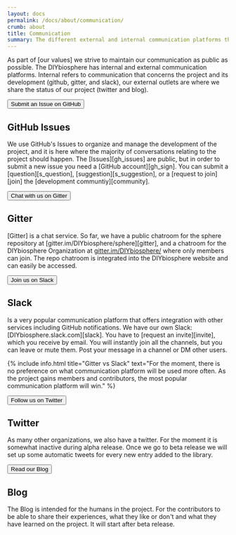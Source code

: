 ```yaml
---
layout: docs
permalink: /docs/about/communication/
crumb: about
title: Communication
summary: The different external and internal communication platforms the development community uses
---
```


As part of [our values] we strive to maintain our communication as public as possible. The DIYbiosphere has internal and external communication platforms. Internal refers to communication that concerns the project and its development (github, gitter, and slack), our external outlets are where we share the status of our project (twitter and blog).

<a href="https://github.com/DIYbiosphere/sphere/issues"><button class="ui right floated tiny black right labeled icon button"><i class="github icon"></i>Submit an Issue on GitHub</button></a>

## GitHub Issues
We use GitHub's Issues to organize and manage the development of the project, and it is here where the majority of conversations relating to the project should happen. The [Issues][gh_issues] are public, but in order to submit a new issue you need a [GitHub account][gh_sign]. You can submit a [question][s_question], [suggestion][s_suggestion], or a [request to join][join] the [development communtiy][community].

<a href="https://gitter.im/DIYbiosphere/sphere?utm_source=badge&utm_medium=badge&utm_campaign=pr-badge"><button class="ui right floated tiny right labeled icon pink button"><i class="counterclockwise rotated align right icon"></i>Chat with us on Gitter</button></a>

## Gitter
[Gitter] is a chat service. So far, we have a public chatroom for the sphere repository at [gitter.im/DIYbiosphere/sphere][gitter], and a chatroom for the DIYbiosphere Organization at [gitter.im/DIYbiosphere/](https://gitter.im/DIYbiosphere?utm_source=share-link&utm_medium=link&utm_campaign=share-link) where only members can join. The repo chatroom is integrated into the DIYbiosphere website and can easily be accessed.

<a href="https://diybiosphere.herokuapp.com/"><button class="ui right floated tiny right labeled icon teal button"><i class="slack icon"></i>Join us on Slack</button></a>

## Slack
Is a very popular communication platform that offers integration with other services including GitHub notifications. We have our own Slack: [DIYbiosphere.slack.com][slack]. You have to [request an invite][invite], which you receive by email. You will instantly join all the channels, but you can leave or mute them. Post your message in a channel or DM other users.

{% include info.html title="Gitter vs Slack" text="For the moment, there is no preference on what communication platform will be used more often. As the project gains members and contributors, the most popular communication platform will win." %}

<a href="https://twitter.com/DIYbiosphere"><button class="ui right floated tiny right labeled twitter icon button"><i class="twitter icon"></i>Follow us on Twitter</button></a>

## Twitter
As many other organizations, we also have a twitter. For the moment it is somewhat inactive during alpha release. Once we go to beta release we will set up some automatic tweets for every new entry added to the library.

<a href="/docs/updates/blog/"><button class="ui right floated tiny right labeled icon grey button"><i class="talk icon"></i>Read our Blog</button></a>

## Blog
The Blog is intended for the humans in the project. For the contributors to be able to share their experiences, what they like or don't and what they have learned on the project. It will start after beta release.
